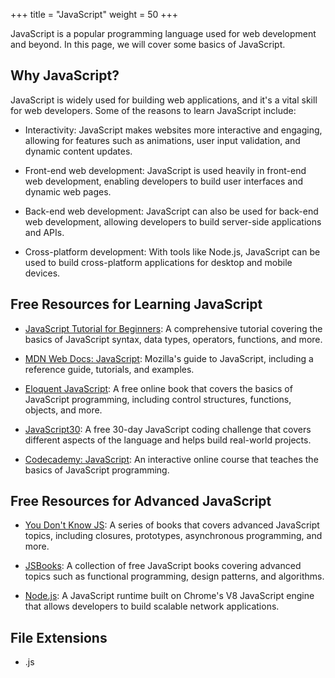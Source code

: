 +++
title = "JavaScript"
weight = 50
+++

JavaScript is a popular programming language used for web development and beyond. In this page, we will cover some basics of JavaScript.

## Why JavaScript?

JavaScript is widely used for building web applications, and it's a vital skill for web developers. Some of the reasons to learn JavaScript include:

- Interactivity: JavaScript makes websites more interactive and engaging, allowing for features such as animations, user input validation, and dynamic content updates.

- Front-end web development: JavaScript is used heavily in front-end web development, enabling developers to build user interfaces and dynamic web pages.

- Back-end web development: JavaScript can also be used for back-end web development, allowing developers to build server-side applications and APIs.

- Cross-platform development: With tools like Node.js, JavaScript can be used to build cross-platform applications for desktop and mobile devices.

## Free Resources for Learning JavaScript

- [JavaScript Tutorial for Beginners](https://www.w3schools.com/js/default.asp): A comprehensive tutorial covering the basics of JavaScript syntax, data types, operators, functions, and more.

- [MDN Web Docs: JavaScript](https://developer.mozilla.org/en-US/docs/Web/JavaScript): Mozilla's guide to JavaScript, including a reference guide, tutorials, and examples.

- [Eloquent JavaScript](https://eloquentjavascript.net/): A free online book that covers the basics of JavaScript programming, including control structures, functions, objects, and more.

- [JavaScript30](https://javascript30.com/): A free 30-day JavaScript coding challenge that covers different aspects of the language and helps build real-world projects.

- [Codecademy: JavaScript](https://www.codecademy.com/learn/introduction-to-javascript): An interactive online course that teaches the basics of JavaScript programming.

## Free Resources for Advanced JavaScript

- [You Don't Know JS](https://github.com/getify/You-Dont-Know-JS): A series of books that covers advanced JavaScript topics, including closures, prototypes, asynchronous programming, and more.

- [JSBooks](https://jsbooks.revolunet.com/): A collection of free JavaScript books covering advanced topics such as functional programming, design patterns, and algorithms.

- [Node.js](https://nodejs.org/en/): A JavaScript runtime built on Chrome's V8 JavaScript engine that allows developers to build scalable network applications.

## File Extensions

- .js
